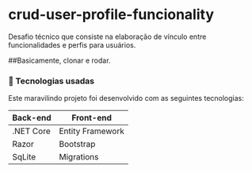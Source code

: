 # crud-user-profile-funcionality
Desafio técnico que consiste na elaboração de vínculo entre funcionalidades e perfis para usuários.

##Basicamente, clonar e rodar.

### :rocket: Tecnologias usadas
Este maravilindo projeto foi desenvolvido com as seguintes tecnologias:
<table>
  <thead>
    <th>Back-end</th>
    <th>Front-end</th>
  </thead>
  <tbody>
    <tr>
      <td>.NET Core</td>      
      <td>Entity Framework</td>
    </tr>
    <tr>
      <td>Razor</td>
      <td>Bootstrap</td>      
    </tr>
    <tr>
      <td>SqLite</td>
      <td>Migrations</td>      
    </tr>
  </tbody>
  
</table>
